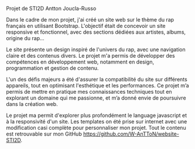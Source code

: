 Projet de STI2D 
Antton Joucla-Russo


Dans le cadre de mon projet, j'ai créé un site web sur le thème du rap français en utilisant Bootstrap.
 L'objectif était de concevoir un site responsive et fonctionnel, avec des sections dédiées aux artistes, albums, origine du rap...

Le site présente un design inspiré de l'univers du rap, avec une navigation claire et des contenus divers. Le projet m'a permis de développer 
des compétences en développement web, notamment en design, programmation et gestion de contenu.

L'un des défis majeurs a été d'assurer la compatibilité du site sur différents appareils, tout en optimisant l'esthétique et les performances.
 Ce projet m’a permis de mettre en pratique mes connaissances techniques tout en explorant un domaine qui me passionne, 
 et m’a donné envie de poursuivre dans la création web.

 Le projet ma permit d'explorer plus profondément le language javascript et à la responsivité d'un site.
 Les templates on été prise sur internet avec une modification casi complète pour personnaliser mon projet. 
 Tout le contenu est retrouvable sur mon GitHub https://github.com/W-AnTToN/website-STI2D.